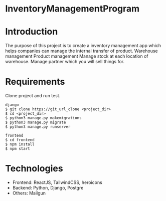 # InventoryManagementProgram

# Introduction

The purpose of this project is to create a inventory management app which helps companies can manage the internal transfer of product.
Warehouse management
Product management
Manage stock at each location of warehouse.
Manage partner which you will sell things for.

# Requirements

Clone project and run test.

```
django
$ git clone https://git_url_clone <project_dir>
$ cd <project_dir>
$ python3 manage.py makemigrations
$ python3 manage.py migrate
$ python3 manage.py runserver

frontend
$ cd frontend
$ npm install
$ npm start
```

# Technologies

- Frontend: ReactJS, TailwindCSS, heroicons
- Backend: Python, Django, Postgre
- Others: Mailgun
